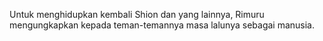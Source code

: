 Untuk menghidupkan kembali Shion dan yang lainnya, Rimuru mengungkapkan kepada teman-temannya masa lalunya sebagai manusia.
